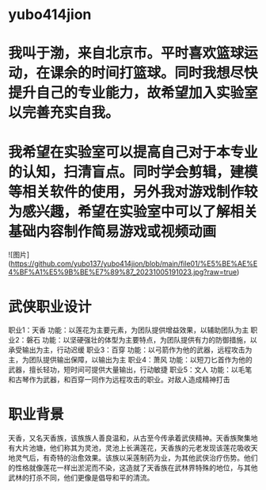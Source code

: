 # yubo414jion
# 我叫于渤，来自北京市。平时喜欢篮球运动，在课余的时间打篮球。同时我想尽快提升自己的专业能力，故希望加入实验室以完善充实自我。
# 我希望在实验室可以提高自己对于本专业的认知，扫清盲点。同时学会剪辑，建模等相关软件的使用，另外我对游戏制作较为感兴趣，希望在实验室中可以了解相关基础内容制作简易游戏或视频动画
![图片] (https://github.com/yubo137/yubo414jion/blob/main/file01/%E5%BE%AE%E4%BF%A1%E5%9B%BE%E7%89%87_20231005191023.jpg?raw=true)
# 武侠职业设计
职业1：天香 功能：以莲花为主要元素，为团队提供增益效果，以辅助团队为主
职业2：磐石 功能：以坚硬强壮的体型为主要特点，为团队提供有力的防御措施，以承受输出为主，行动迟缓
职业3：百穿 功能：以弓箭作为他的武器，远程攻击为主，为团队提供输出保障，以输出为主
职业4：萧风 功能：以短刀匕首作为他的武器，擅长轻功，短时间可提供大量输出，行动敏捷
职业5：文人 功能：以毛笔和古琴作为武器，和百穿一同作为远程攻击的职业。对敌人造成精神打击
# 职业背景
天香，又名天香族，该族族人善良温和，从古至今传承着武侠精神。天香族聚集地有大片池塘，他们称其为灵池，灵池上长满莲花，天香族的元老发现该莲花吸收天地灵气后，有奇特的治愈效果。该族以采莲制药为业，为其他武侠治疗伤势。他们的性格就像莲花一样出淤泥而不染，这造就了天香族在武林界特殊的地位，与其他武林的打杀不同，他们更像是倡导和平的清流。
